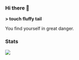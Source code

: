 ### Hi there 👋

<b>> touch fluffy tail</b>

You find yourself in great danger.

### Stats
<a href="https://github.com/lil-fluff">
  <img align="center" src="https://github-readme-stats.vercel.app/api?username=lil-fluff&show_icons=true&count_private=true&theme=material-palenight" />
</a>
